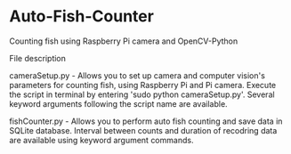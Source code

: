 # Auto-Fish-Counter
Counting fish using Raspberry Pi camera and OpenCV-Python

File description

cameraSetup.py - Allows you to set up camera and computer vision's parameters for counting fish, using Raspberry Pi and Pi camera. Execute the script in terminal by entering 'sudo python cameraSetup.py'. Several keyword arguments following the script name are available.

fishCounter.py - Allows you to perform auto fish counting and save data in SQLite database. Interval between counts and duration of recodring data are available using keyword argument commands. 
